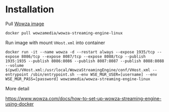 # Installation

Pull [Wowza image](https://hub.docker.com/r/wowzamedia/wowza-streaming-engine-linux/)

```
docker pull wowzamedia/wowza-streaming-engine-linux
```

Run image with mount `VHost.xml` into container

```
docker run -it --name wowza -d --restart always --expose 1935/tcp --expose 8086/tcp --expose 8087/tcp --expose 8088/tcp --publish 1935:1935 --publish 8086:8086 --publish 8087:8087 --publish 8088:8088 --volume $(pwd)/VHost.xml:/usr/local/WowzaStreamingEngine/conf/VHost.xml --entrypoint /sbin/entrypoint.sh --env WSE_MGR_USER=[username] --env WSE_MGR_PASS=[password] wowzamedia/wowza-streaming-engine-linux
```

More detail

https://www.wowza.com/docs/how-to-set-up-wowza-streaming-engine-using-docker
